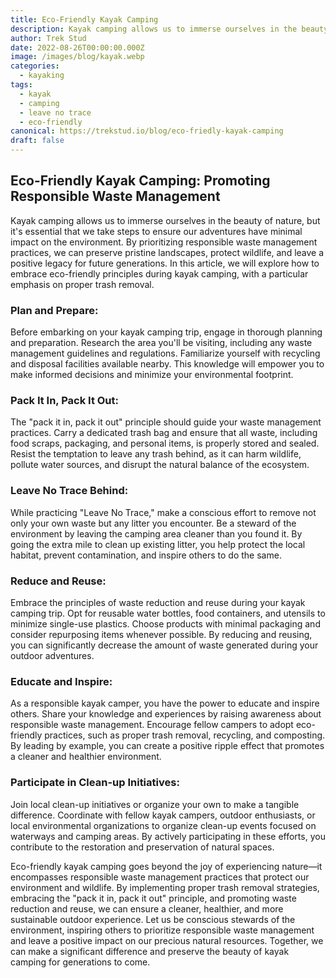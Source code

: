 ```yaml
---
title: Eco-Friendly Kayak Camping
description: Kayak camping allows us to immerse ourselves in the beauty of nature, but it's essential that we take steps to ensure our adventures have minimal impact on the environment.
author: Trek Stud
date: 2022-08-26T00:00:00.000Z
image: /images/blog/kayak.webp
categories:
  - kayaking
tags:
  - kayak
  - camping
  - leave no trace
  - eco-friendly
canonical: https://trekstud.io/blog/eco-friedly-kayak-camping
draft: false
---  
```


##  Eco-Friendly Kayak Camping: Promoting Responsible Waste Management

Kayak camping allows us to immerse ourselves in the beauty of nature, but it's essential that we take steps to ensure our adventures have minimal impact on the environment. By prioritizing responsible waste management practices, we can preserve pristine landscapes, protect wildlife, and leave a positive legacy for future generations. In this article, we will explore how to embrace eco-friendly principles during kayak camping, with a particular emphasis on proper trash removal.

### Plan and Prepare:
Before embarking on your kayak camping trip, engage in thorough planning and preparation. Research the area you'll be visiting, including any waste management guidelines and regulations. Familiarize yourself with recycling and disposal facilities available nearby. This knowledge will empower you to make informed decisions and minimize your environmental footprint.

### Pack It In, Pack It Out:
The "pack it in, pack it out" principle should guide your waste management practices. Carry a dedicated trash bag and ensure that all waste, including food scraps, packaging, and personal items, is properly stored and sealed. Resist the temptation to leave any trash behind, as it can harm wildlife, pollute water sources, and disrupt the natural balance of the ecosystem.

### Leave No Trace Behind:
While practicing "Leave No Trace," make a conscious effort to remove not only your own waste but any litter you encounter. Be a steward of the environment by leaving the camping area cleaner than you found it. By going the extra mile to clean up existing litter, you help protect the local habitat, prevent contamination, and inspire others to do the same.

### Reduce and Reuse:
Embrace the principles of waste reduction and reuse during your kayak camping trip. Opt for reusable water bottles, food containers, and utensils to minimize single-use plastics. Choose products with minimal packaging and consider repurposing items whenever possible. By reducing and reusing, you can significantly decrease the amount of waste generated during your outdoor adventures.

### Educate and Inspire:
As a responsible kayak camper, you have the power to educate and inspire others. Share your knowledge and experiences by raising awareness about responsible waste management. Encourage fellow campers to adopt eco-friendly practices, such as proper trash removal, recycling, and composting. By leading by example, you can create a positive ripple effect that promotes a cleaner and healthier environment.

### Participate in Clean-up Initiatives:
Join local clean-up initiatives or organize your own to make a tangible difference. Coordinate with fellow kayak campers, outdoor enthusiasts, or local environmental organizations to organize clean-up events focused on waterways and camping areas. By actively participating in these efforts, you contribute to the restoration and preservation of natural spaces.

Eco-friendly kayak camping goes beyond the joy of experiencing nature—it encompasses responsible waste management practices that protect our environment and wildlife. By implementing proper trash removal strategies, embracing the "pack it in, pack it out" principle, and promoting waste reduction and reuse, we can ensure a cleaner, healthier, and more sustainable outdoor experience. Let us be conscious stewards of the environment, inspiring others to prioritize responsible waste management and leave a positive impact on our precious natural resources. Together, we can make a significant difference and preserve the beauty of kayak camping for generations to come.
